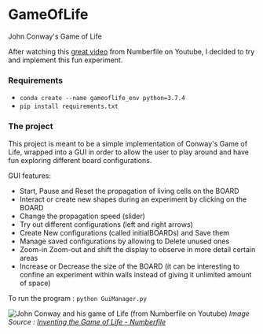 # GameOfLife
John Conway's Game of Life

After watching this [great video](https://www.youtube.com/watch?v=E8kUJL04ELA) from Numberfile on Youtube, I decided to try and implement this fun experiment.

### Requirements

* `conda create --name gameoflife_env python=3.7.4` 
* `pip install requirements.txt`

### The project
This project is meant to be a simple implementation of Conway's Game of Life, wrapped into a GUI in order to allow the user to play around and have fun exploring different board configurations.

GUI features:
* Start, Pause and Reset the propagation of living cells on the BOARD
* Interact or create new shapes during an experiment by clicking on the BOARD
* Change the propagation speed (slider)
* Try out different configurations (left and right arrows)
* Create New configurations (called initialBOARDs) and Save them
* Manage saved configurations by allowing to Delete unused ones
* Zoom-in Zoom-out and shift the display to observe in more detail certain areas
* Increase or Decrease the size of the BOARD (it can be interesting to confine an experiment within walls instead of giving it unlimited amount of space)

To run the program : `python GuiManager.py`

![John Conway and his game of Life (from Numberfile on Youtube)](https://i.ytimg.com/vi/R9Plq-D1gEk/maxresdefault.jpg)
*Image Source : [Inventing the Game of Life - Numberfile](https://www.youtube.com/watch?v=R9Plq-D1gEk)*
